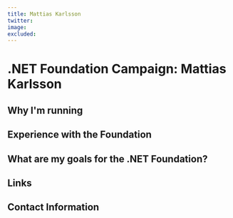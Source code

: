 ```yaml
---
title: Mattias Karlsson
twitter: 
image: 
excluded: 
---
```


# .NET Foundation Campaign: Mattias Karlsson



## Why I'm running




## Experience with the Foundation



## What are my goals for the .NET Foundation?



## Links


## Contact Information